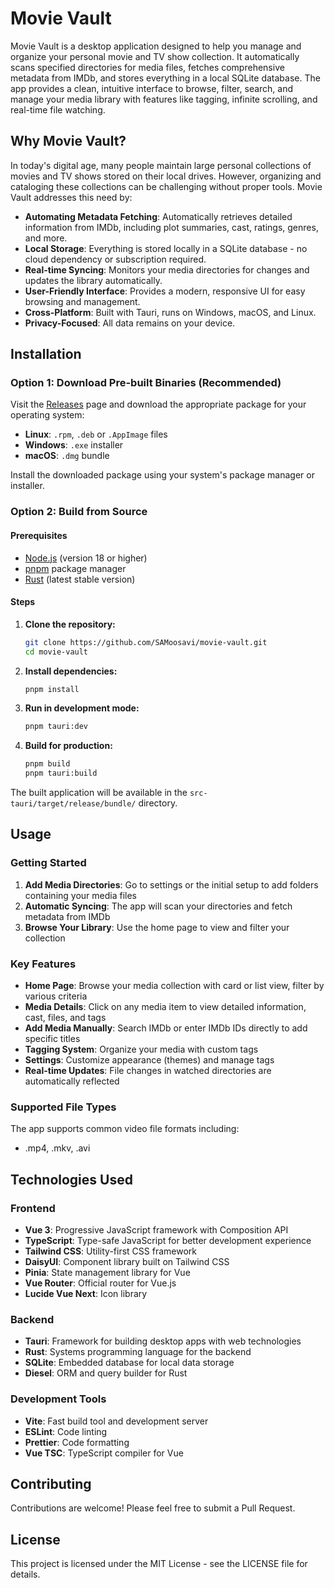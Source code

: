 # Movie Vault

Movie Vault is a desktop application designed to help you manage and organize your personal movie and TV show collection. It automatically scans specified directories for media files, fetches comprehensive metadata from IMDb, and stores everything in a local SQLite database. The app provides a clean, intuitive interface to browse, filter, search, and manage your media library with features like tagging, infinite scrolling, and real-time file watching.

## Why Movie Vault?

In today's digital age, many people maintain large personal collections of movies and TV shows stored on their local drives. However, organizing and cataloging these collections can be challenging without proper tools. Movie Vault addresses this need by:

- **Automating Metadata Fetching**: Automatically retrieves detailed information from IMDb, including plot summaries, cast, ratings, genres, and more.
- **Local Storage**: Everything is stored locally in a SQLite database - no cloud dependency or subscription required.
- **Real-time Syncing**: Monitors your media directories for changes and updates the library automatically.
- **User-Friendly Interface**: Provides a modern, responsive UI for easy browsing and management.
- **Cross-Platform**: Built with Tauri, runs on Windows, macOS, and Linux.
- **Privacy-Focused**: All data remains on your device.

## Installation

### Option 1: Download Pre-built Binaries (Recommended)

Visit the [Releases](https://github.com/SAMoosavi/movie-vault/releases) page and download the appropriate package for your operating system:

- **Linux**: `.rpm`, `.deb` or `.AppImage` files
- **Windows**: `.exe` installer
- **macOS**: `.dmg` bundle

Install the downloaded package using your system's package manager or installer.

### Option 2: Build from Source

#### Prerequisites

- [Node.js](https://nodejs.org/) (version 18 or higher)
- [pnpm](https://pnpm.io/) package manager
- [Rust](https://rustup.rs/) (latest stable version)

#### Steps

1. **Clone the repository:**

   ```bash
   git clone https://github.com/SAMoosavi/movie-vault.git
   cd movie-vault
   ```

2. **Install dependencies:**

   ```bash
   pnpm install
   ```

3. **Run in development mode:**

   ```bash
   pnpm tauri:dev
   ```

4. **Build for production:**
   ```bash
   pnpm build
   pnpm tauri:build
   ```

The built application will be available in the `src-tauri/target/release/bundle/` directory.

## Usage

### Getting Started

1. **Add Media Directories**: Go to settings or the initial setup to add folders containing your media files
2. **Automatic Syncing**: The app will scan your directories and fetch metadata from IMDb
3. **Browse Your Library**: Use the home page to view and filter your collection

### Key Features

- **Home Page**: Browse your media collection with card or list view, filter by various criteria
- **Media Details**: Click on any media item to view detailed information, cast, files, and tags
- **Add Media Manually**: Search IMDb or enter IMDb IDs directly to add specific titles
- **Tagging System**: Organize your media with custom tags
- **Settings**: Customize appearance (themes) and manage tags
- **Real-time Updates**: File changes in watched directories are automatically reflected

### Supported File Types

The app supports common video file formats including:

- .mp4, .mkv, .avi

## Technologies Used

### Frontend

- **Vue 3**: Progressive JavaScript framework with Composition API
- **TypeScript**: Type-safe JavaScript for better development experience
- **Tailwind CSS**: Utility-first CSS framework
- **DaisyUI**: Component library built on Tailwind CSS
- **Pinia**: State management library for Vue
- **Vue Router**: Official router for Vue.js
- **Lucide Vue Next**: Icon library

### Backend

- **Tauri**: Framework for building desktop apps with web technologies
- **Rust**: Systems programming language for the backend
- **SQLite**: Embedded database for local data storage
- **Diesel**: ORM and query builder for Rust

### Development Tools

- **Vite**: Fast build tool and development server
- **ESLint**: Code linting
- **Prettier**: Code formatting
- **Vue TSC**: TypeScript compiler for Vue

## Contributing

Contributions are welcome! Please feel free to submit a Pull Request.

## License

This project is licensed under the MIT License - see the LICENSE file for details.
